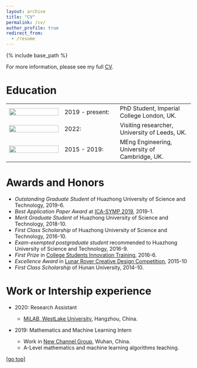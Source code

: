 ```yaml
---
layout: archive
title: "CV"
permalink: /cv/
author_profile: true
redirect_from:
  - /resume
---
```


{% include base_path %}

For more information, please see my full [CV](https://dchappell2203.github.io/files/CV_Academic.pdf).

Education
======
<table style="width:"100%"; border:0px;" cellspacing="0" cellpadding="0">
  <tr width="30%" style="border:0px solid white";>
    <td width="30%"; style="border:0px solid white"><img src="https://dchappell2203.github.io//images/imperial_logo.png" width="100%"></td>
    <td width="10%"; style="border:0px solid white">2019 - present:</td>
    <td width="50%"; style="border:0px solid white">PhD Student, Imperial College London, UK.</td>
  </tr>
  <tr width="30%" style="border:0px solid white";>
    <td width="30%" style="border:0px solid white";><img src="https://dchappell2203.github.io//images/leeds_logo.jpg" align="left" width="100%" style="border:0px";></td>
    <td width="30%" style="border:0px solid white";>2022:</td>
    <td width="30%" style="border:0px solid white";>Visiting researcher, University of Leeds, UK.</td>
  </tr>
  <tr width="30%" style="border:0px solid white";>
    <td width="30%" style="border:0px solid white";><img src="https://dchappell2203.github.io//images/cambridge_logo.jpg" align="left" width="100%" style="border:0px";></td>
    <td width="30%" style="border:0px solid white";>2015 - 2019:</td>
    <td width="30%" style="border:0px solid white";>MEng Engineering, University of Cambridge, UK.</td>
  </tr>
</table>

Awards and Honors
======  
* *Outstanding Graduate Student* of Huazhong University of Science and Technology, 2019-6.
* *Best Application Paper Award* at [ICA-SYMP 2019](https://site.ieee.org/thailand-css/ica-symp-2019/), 2019-1.
* *Merit Graduate Student* of Huazhong University of Science and Technology, 2018-10.
* *First Class Scholarship* of Huazhong University of Science and Technology, 2016-10.
* *Exam-exempted postgraduate student* recommended to Huazhong University of Science and Technology, 2016-9.
* *First Prize* in [College Students Innovation Training](http://jwc.hnu.edu.cn/cxcy/SITjh.htm), 2016-6.
* *Excellence Award* in [Lunar Rover Creative Design Competition](http://www.cose.edu.cn/info/1037/1255.htm#), 2015-10
* *First Class Scholarship* of Hunan University, 2014-10.

Work or Intership experience
======
* 2020: Research Assistant
  * [MiLAB, WestLake University](https://en.westlake.edu.cn/), Hangzhou, China.

* 2019: Mathematics and Machine Learning Intern
  * Work in [New Channel Group](https://wh.xhd.cn/), Wuhan, China.
  * A-Level mathematics and machine learning algorithms teaching.

[[go top](https://colin-kelinli.github.io/cv/)]  
